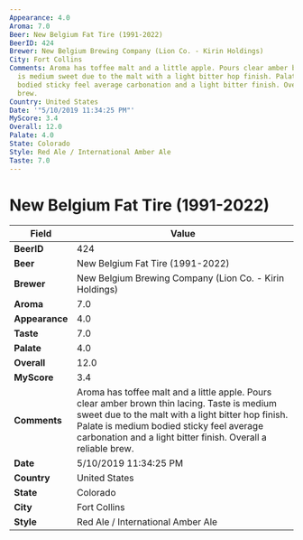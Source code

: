 ```yaml
---
Appearance: 4.0
Aroma: 7.0
Beer: New Belgium Fat Tire (1991-2022)
BeerID: 424
Brewer: New Belgium Brewing Company (Lion Co. - Kirin Holdings)
City: Fort Collins
Comments: Aroma has toffee malt and a little apple. Pours clear amber brown thin lacing.  Taste
  is medium sweet due to the malt with a light bitter hop finish. Palate is medium
  bodied sticky feel average carbonation and a light bitter finish. Overall a reliable
  brew.
Country: United States
Date: '"5/10/2019 11:34:25 PM"'
MyScore: 3.4
Overall: 12.0
Palate: 4.0
State: Colorado
Style: Red Ale / International Amber Ale
Taste: 7.0
---
```


# New Belgium Fat Tire (1991-2022)

| Field         | Value |
|---------------|-------|
| **BeerID** | 424 |
| **Beer** | New Belgium Fat Tire (1991-2022) |
| **Brewer** | New Belgium Brewing Company (Lion Co. - Kirin Holdings) |
| **Aroma** | 7.0 |
| **Appearance** | 4.0 |
| **Taste** | 7.0 |
| **Palate** | 4.0 |
| **Overall** | 12.0 |
| **MyScore** | 3.4 |
| **Comments** | Aroma has toffee malt and a little apple. Pours clear amber brown thin lacing.  Taste is medium sweet due to the malt with a light bitter hop finish. Palate is medium bodied sticky feel average carbonation and a light bitter finish. Overall a reliable brew. |
| **Date** | 5/10/2019 11:34:25 PM |
| **Country** | United States |
| **State** | Colorado |
| **City** | Fort Collins |
| **Style** | Red Ale / International Amber Ale |

